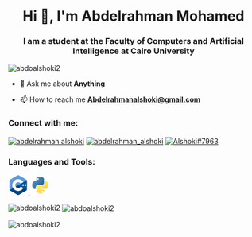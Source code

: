 
<h1 align="center">Hi 👋, I'm Abdelrahman Mohamed</h1>
<h3 align="center">I am a student at the Faculty of Computers and Artificial Intelligence at Cairo University</h3>


<p align="left"> <img src="https://komarev.com/ghpvc/?username=abdoalshoki2&label=Profile%20views&color=0e75b6&style=flat" alt="abdoalshoki2" /> </p>

- 💬 Ask me about **Anything**

- 📫 How to reach me **Abdelrahmanalshoki@gmail.com**

<h3 align="left">Connect with me:</h3>
<p align="left">
<a href="https://fb.com/abdelrahman alshoki" target="blank"><img align="center" src="https://raw.githubusercontent.com/rahuldkjain/github-profile-readme-generator/master/src/images/icons/Social/facebook.svg" alt="abdelrahman alshoki" height="30" width="40" /></a>
<a href="https://codeforces.com/profile/abdelrahman_alshoki" target="blank"><img align="center" src="https://raw.githubusercontent.com/rahuldkjain/github-profile-readme-generator/master/src/images/icons/Social/codeforces.svg" alt="abdelrahman_alshoki" height="30" width="40" /></a>
<a href="https://discord.gg/Alshoki#7963" target="blank"><img align="center" src="https://raw.githubusercontent.com/rahuldkjain/github-profile-readme-generator/master/src/images/icons/Social/discord.svg" alt="Alshoki#7963" height="30" width="40" /></a>
</p>

<h3 align="left">Languages and Tools:</h3>
<p align="left"> <a href="https://www.w3schools.com/cpp/" target="_blank" rel="noreferrer"> <img src="https://raw.githubusercontent.com/devicons/devicon/master/icons/cplusplus/cplusplus-original.svg" alt="cplusplus" width="40" height="40"/> </a> <a href="https://www.python.org" target="_blank" rel="noreferrer"> <img src="https://raw.githubusercontent.com/devicons/devicon/master/icons/python/python-original.svg" alt="python" width="40" height="40"/> </a> </p>

<p><img align="left" src="https://github-readme-stats.vercel.app/api/top-langs?username=abdoalshoki2&show_icons=true&locale=en&layout=compact" alt="abdoalshoki2" /></p>

<p>&nbsp;<img align="center" src="https://github-readme-stats.vercel.app/api?username=abdoalshoki2&show_icons=true&locale=en" alt="abdoalshoki2" /></p>

<p><img align="center" src="https://github-readme-streak-stats.herokuapp.com/?user=abdoalshoki2&" alt="abdoalshoki2" /></p>
